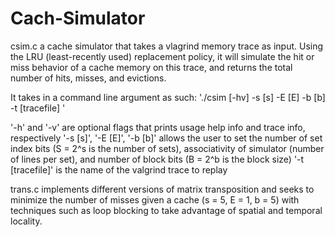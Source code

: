 # Cach-Simulator

csim.c a cache simulator that takes a vlagrind memory trace as input. 
Using the LRU (least-recently used) replacement policy, it will simulate the hit or miss behavior 
of a cache memory on this trace, and returns the total number of hits, misses, and evictions. 

It takes in a command line argument as such:
'./csim [-hv] -s [s] -E [E] -b [b] -t [tracefile] '

'-h' and '-v' are optional flags that prints usage help info and trace info, respectively
'-s [s]', '-E [E]', '-b [b]' allows the user to set the number of set index bits (S = 2^s is the number of sets), 
associativity of simulator (number of lines per set), and number of block bits (B = 2^b is the block size)
'-t [tracefile]' is the name of the valgrind trace to replay

trans.c implements different versions of matrix transposition and seeks to 
minimize the number of misses given a cache (s = 5, E = 1, b = 5) with techniques
such as loop blocking to take advantage of spatial and temporal locality.
